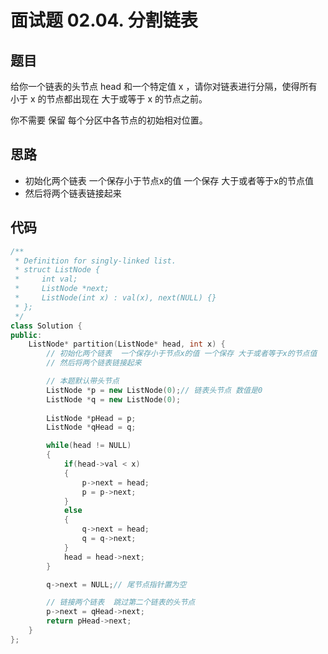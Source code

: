 # 面试题 02.04. 分割链表

## 题目

给你一个链表的头节点 head 和一个特定值 x ，请你对链表进行分隔，使得所有 小于 x 的节点都出现在 大于或等于 x 的节点之前。

你不需要 保留 每个分区中各节点的初始相对位置。

## 思路

* 初始化两个链表  一个保存小于节点x的值 一个保存 大于或者等于x的节点值 
* 然后将两个链表链接起来

## 代码

```cpp
/**
 * Definition for singly-linked list.
 * struct ListNode {
 *     int val;
 *     ListNode *next;
 *     ListNode(int x) : val(x), next(NULL) {}
 * };
 */
class Solution {
public:
    ListNode* partition(ListNode* head, int x) {
        // 初始化两个链表  一个保存小于节点x的值 一个保存 大于或者等于x的节点值 
        // 然后将两个链表链接起来

        // 本题默认带头节点
        ListNode *p = new ListNode(0);// 链表头节点 数值是0
        ListNode *q = new ListNode(0);
        
        ListNode *pHead = p;
        ListNode *qHead = q;

        while(head != NULL)
        {
            if(head->val < x)
            {
                p->next = head;
                p = p->next;
            }
            else
            {
                q->next = head;
                q = q->next;
            }
            head = head->next;
        }

        q->next = NULL;// 尾节点指针置为空

        // 链接两个链表  跳过第二个链表的头节点
        p->next = qHead->next;
        return pHead->next;
    }
};

```

